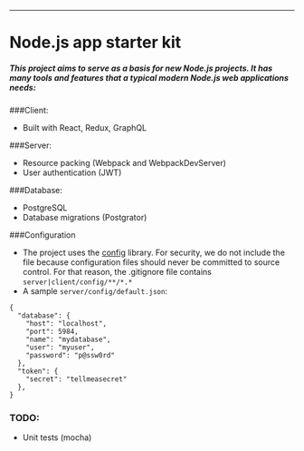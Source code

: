 ----
# Node.js app starter kit

##### This project aims to serve as a basis for new Node.js projects.  It has many tools and features that a typical modern Node.js web applications needs:

###Client:
- Built with React, Redux, GraphQL


###Server:
- Resource packing (Webpack and WebpackDevServer)
- User authentication (JWT)


###Database:
- PostgreSQL
- Database migrations (Postgrator)


###Configuration
- The project uses the [config](https://www.npmjs.com/package/config) library.  For security, we do not include the file because configuration files should never be committed to source control.  For that reason, the .gitignore file contains `server|client/config/**/*.*`
- A sample `server/config/default.json`:


>
    {
      "database": {
        "host": "localhost",
        "port": 5984,
        "name": "mydatabase",
        "user": "myuser",
        "password": "p@ssw0rd"
      },
      "token": {
        "secret": "tellmeasecret"
      },
    }

### TODO:
- Unit tests (mocha)
